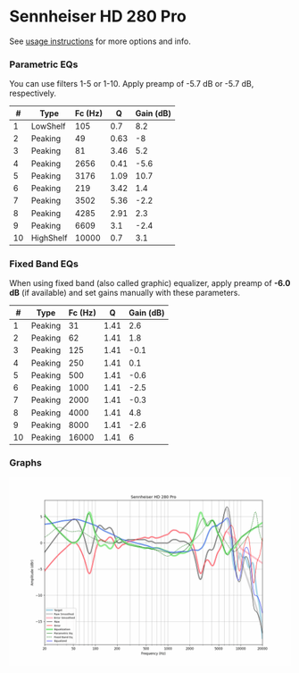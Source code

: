 # Sennheiser HD 280 Pro
See [usage instructions](https://github.com/jaakkopasanen/AutoEq#usage) for more options and info.

### Parametric EQs
You can use filters 1-5 or 1-10. Apply preamp of -5.7 dB or -5.7 dB, respectively.

|   # | Type      |   Fc (Hz) |    Q |   Gain (dB) |
|-----|-----------|-----------|------|-------------|
|   1 | LowShelf  |       105 | 0.7  |         8.2 |
|   2 | Peaking   |        49 | 0.63 |        -8   |
|   3 | Peaking   |        81 | 3.46 |         5.2 |
|   4 | Peaking   |      2656 | 0.41 |        -5.6 |
|   5 | Peaking   |      3176 | 1.09 |        10.7 |
|   6 | Peaking   |       219 | 3.42 |         1.4 |
|   7 | Peaking   |      3502 | 5.36 |        -2.2 |
|   8 | Peaking   |      4285 | 2.91 |         2.3 |
|   9 | Peaking   |      6609 | 3.1  |        -2.4 |
|  10 | HighShelf |     10000 | 0.7  |         3.1 |

### Fixed Band EQs
When using fixed band (also called graphic) equalizer, apply preamp of **-6.0 dB** (if available) and set gains manually with these parameters.

|   # | Type    |   Fc (Hz) |    Q |   Gain (dB) |
|-----|---------|-----------|------|-------------|
|   1 | Peaking |        31 | 1.41 |         2.6 |
|   2 | Peaking |        62 | 1.41 |         1.8 |
|   3 | Peaking |       125 | 1.41 |        -0.1 |
|   4 | Peaking |       250 | 1.41 |         0.1 |
|   5 | Peaking |       500 | 1.41 |        -0.6 |
|   6 | Peaking |      1000 | 1.41 |        -2.5 |
|   7 | Peaking |      2000 | 1.41 |        -0.3 |
|   8 | Peaking |      4000 | 1.41 |         4.8 |
|   9 | Peaking |      8000 | 1.41 |        -2.6 |
|  10 | Peaking |     16000 | 1.41 |         6   |

### Graphs
![](./Sennheiser%20HD%20280%20Pro.png)
